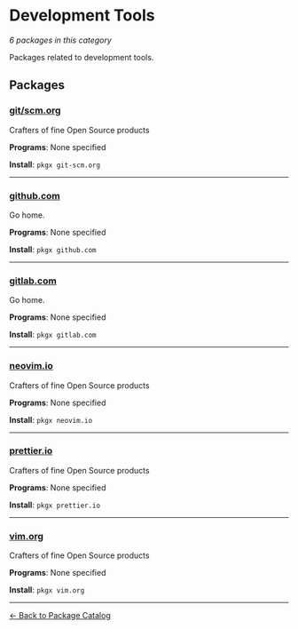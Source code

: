 # Development Tools

*6 packages in this category*

Packages related to development tools.

## Packages

### [git/scm.org](../packages/gitscmorg.md)

Crafters of fine Open Source products

**Programs**: None specified

**Install**: `pkgx git-scm.org`

---

### [github.com](../packages/githubcom.md)

Go home.

**Programs**: None specified

**Install**: `pkgx github.com`

---

### [gitlab.com](../packages/gitlabcom.md)

Go home.

**Programs**: None specified

**Install**: `pkgx gitlab.com`

---

### [neovim.io](../packages/neovimio.md)

Crafters of fine Open Source products

**Programs**: None specified

**Install**: `pkgx neovim.io`

---

### [prettier.io](../packages/prettierio.md)

Crafters of fine Open Source products

**Programs**: None specified

**Install**: `pkgx prettier.io`

---

### [vim.org](../packages/vimorg.md)

Crafters of fine Open Source products

**Programs**: None specified

**Install**: `pkgx vim.org`

---

[← Back to Package Catalog](../package-catalog.md)
